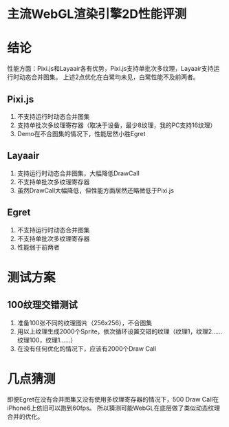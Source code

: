 主流WebGL渲染引擎2D性能评测
===

# 结论

性能方面：Pixi.js和Layaair各有优势，Pixi.js支持单批次多纹理，Layaair支持运行时动态合并图集。
上述2点优化在白鹭均未见，白鹭性能不及前两者。

## Pixi.js
1. 不支持运行时动态合并图集
1. 支持单批次多纹理寄存器（取决于设备，最少8纹理，我的PC支持16纹理）
1. Demo在不合图集的情况下，性能居然小胜Egret

## Layaair
1. 支持运行时动态合并图集，大幅降低DrawCall
1. 不支持单批次多纹理寄存器
1. 虽然DrawCall大幅降低，但性能方面居然还略微低于Pixi.js

## Egret
1. 不支持运行时动态合并图集
1. 不支持单批次多纹理寄存器
1. 性能弱于前两者

# 测试方案

## 100纹理交错测试
1. 准备100张不同的纹理图片（256x256），不合图集
1. 用以上纹理生成2000个Sprite，依次循环设置交错的纹理（纹理1，纹理2……纹理100，纹理1……）
1. 在没有任何优化的情况下，应该有2000个Draw Call

# 几点猜测
即便Egret在没有合并图集又没有使用多纹理寄存器的情况下，500 Draw Call在iPhone6上依旧可以跑到60fps。
所以猜测可能WebGL在底层做了类似动态纹理合并的优化。